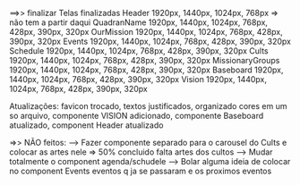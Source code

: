 ==>> finalizar                       Telas finalizadas
        Header                    1920px,  1440px,  1024px,  768px  => não tem a partir daqui
        QuadranName               1920px,  1440px,  1024px,  768px,  428px,  390px,  320px
        OurMission                1920px,  1440px,  1024px,  768px,  428px,  390px,  320px
        Events                    1920px,  1440px,  1024px,  768px,  428px,  390px,  320px
        Schedule                  1920px,  1440px,  1024px,  768px,  428px,  390px,  320px
        Cults                     1920px,  1440px,  1024px,  768px,  428px,  390px,  320px
        MissionaryGroups          1920px,  1440px,  1024px,  768px,  428px,  390px,  320px
        Baseboard                 1920px,  1440px,  1024px,  768px,  428px,  390px,  320px
        Vision                    1920px,  1440px,  1024px,  768px,  428px,  390px,  320px

 Atualizações: favicon trocado, textos justificados, organizado cores em um so arquivo, componente VISION adicionado, componente Baseboard atualizado, component Header atualizado

=>> NÃO feitos:
    --> Fazer componente separado para o carousel do Cults e colocar as artes nele => 50% concluido falta artes dos cultos
    --> Mudar totalmente o component agenda/schudele
    --> Bolar alguma ideia de colocar no component Events eventos q ja se passaram e os proximos eventos